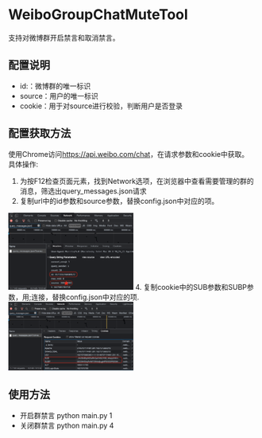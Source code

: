 # WeiboGroupChatMuteTool

支持对微博群开启禁言和取消禁言。

## 配置说明

* id:：微博群的唯一标识
* source：用户的唯一标识
* cookie：用于对source进行校验，判断用户是否登录

## 配置获取方法

使用Chrome访问<https://api.weibo.com/chat>，在请求参数和cookie中获取。  
具体操作:  
1. 为按F12检查页面元素，找到Network选项，在浏览器中查看需要管理的群的消息，筛选出query_messages.json请求
2. 复制url中的id参数和source参数，替换config.json中对应的项。  
<img src="https://github.com/CoyAce/WeiboGroupChatMuteTool/blob/main/param.png" width="50%">
4. 复制cookie中的SUB参数和SUBP参数，用;连接，替换config.json中对应的项.  
<img src="https://github.com/CoyAce/WeiboGroupChatMuteTool/blob/main/cookie.png" width="50%">

## 使用方法
* 开启群禁言 python main.py 1  
* 关闭群禁言 python main.py 4  
